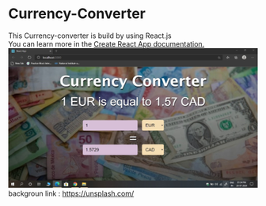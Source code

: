 # Currency-Converter
This Currency-converter is build by using React.js </br>
You can learn more in the [Create React App documentation.](https://create-react-app.dev/docs/getting-started/)
![alt text](https://github.com/B-red01/Currency-Converter/blob/master/SharedScreenshot.jpg)
backgroun link : https://unsplash.com/
